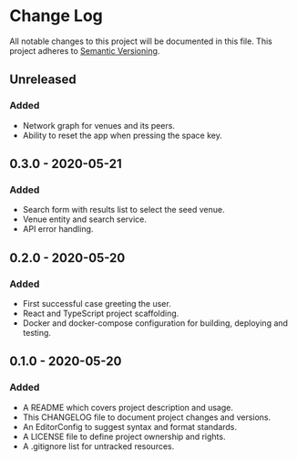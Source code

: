# Change Log

All notable changes to this project will be documented in this file. This
project adheres to [Semantic Versioning](http://semver.org).

## Unreleased

### Added

  - Network graph for venues and its peers.
  - Ability to reset the app when pressing the space key.

## 0.3.0 - 2020-05-21

### Added

  - Search form with results list to select the seed venue.
  - Venue entity and search service.
  - API error handling.

## 0.2.0 - 2020-05-20

### Added

  - First successful case greeting the user.
  - React and TypeScript project scaffolding.
  - Docker and docker-compose configuration for building, deploying and testing.

## 0.1.0 - 2020-05-20

### Added

  - A README which covers project description and usage.
  - This CHANGELOG file to document project changes and versions.
  - An EditorConfig to suggest syntax and format standards.
  - A LICENSE file to define project ownership and rights.
  - A .gitignore list for untracked resources.
